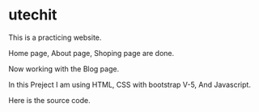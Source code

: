 # utechit

This is a practicing website.

Home page, About page, Shoping page are done.

Now working with the Blog page.

In this Preject I am using HTML, CSS with bootstrap V-5, And Javascript.

Here is the source code.
